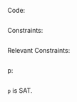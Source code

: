 Code:
```{.haskell include=4s.hs liquid=inplace}
```
Constraints:
```{.haskell include=4s.cons}
```
Relevant Constraints:
```{.haskell include=4s.mycons}
```
p:
```{.haskell include=4s.p}
```
`p` is SAT.

